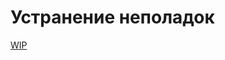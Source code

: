 # Устранение неполадок

[WIP](../_wip_banner.part.md ':include')

<!--
Для расширения Modelines
https://marketplace.visualstudio.com/items?itemName=chrislajoie.vscode-modelines

// code: language=markdown insertSpaces=true tabSize=4
-->

